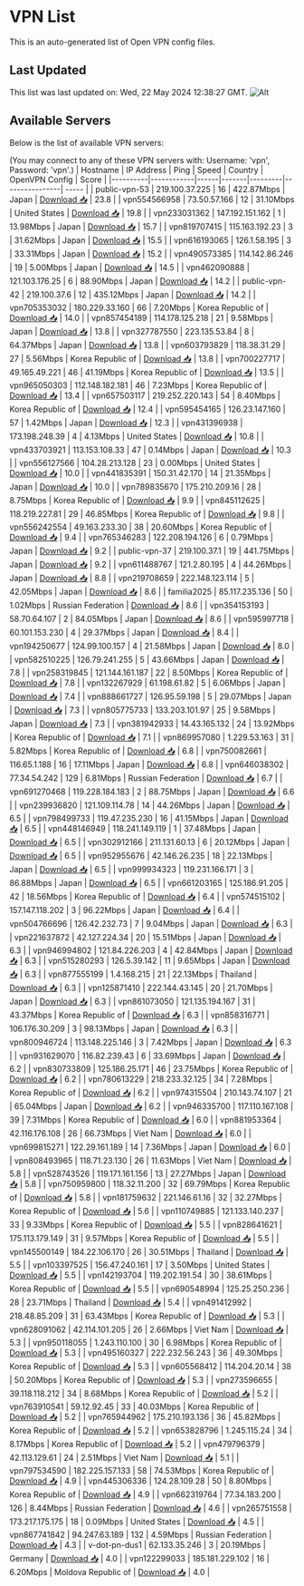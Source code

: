 # VPN List

This is an auto-generated list of Open VPN config files.

## Last Updated

This list was last updated on: Wed, 22 May 2024 12:38:27 GMT.
![Alt](https://repobeats.axiom.co/api/embed/186b98318ef1479477931607c1ad7d823f12451f.svg "Repobeats analytics image")

## Available Servers

Below is the list of available VPN servers:

(You may connect to any of these VPN servers with: Username: 'vpn', Password: 'vpn'.)
| Hostname | IP Address | Ping | Speed | Country | OpenVPN Config | Score |
|----------|------------|------|-------|---------|----------------| ----- |
| public-vpn-53 | 219.100.37.225 | 16 | 422.87Mbps | Japan | [Download 📥](./configs/server_0_JP.ovpn) | 23.8 |
| vpn554566958 | 73.50.57.166 | 12 | 31.10Mbps | United States | [Download 📥](./configs/server_1_US.ovpn) | 19.8 |
| vpn233031362 | 147.192.151.162 | 1 | 13.98Mbps | Japan | [Download 📥](./configs/server_2_JP.ovpn) | 15.7 |
| vpn819707415 | 115.163.192.23 | 3 | 31.62Mbps | Japan | [Download 📥](./configs/server_3_JP.ovpn) | 15.5 |
| vpn616193065 | 126.1.58.195 | 3 | 33.31Mbps | Japan | [Download 📥](./configs/server_4_JP.ovpn) | 15.2 |
| vpn490573385 | 114.142.86.246 | 19 | 5.00Mbps | Japan | [Download 📥](./configs/server_5_JP.ovpn) | 14.5 |
| vpn462090888 | 121.103.176.25 | 6 | 88.90Mbps | Japan | [Download 📥](./configs/server_6_JP.ovpn) | 14.2 |
| public-vpn-42 | 219.100.37.6 | 12 | 435.12Mbps | Japan | [Download 📥](./configs/server_7_JP.ovpn) | 14.2 |
| vpn705353032 | 180.229.33.160 | 66 | 7.20Mbps | Korea Republic of | [Download 📥](./configs/server_8_KR.ovpn) | 14.0 |
| vpn857454189 | 114.178.125.218 | 21 | 9.58Mbps | Japan | [Download 📥](./configs/server_9_JP.ovpn) | 13.8 |
| vpn327787550 | 223.135.53.84 | 8 | 64.37Mbps | Japan | [Download 📥](./configs/server_10_JP.ovpn) | 13.8 |
| vpn603793829 | 118.38.31.29 | 27 | 5.56Mbps | Korea Republic of | [Download 📥](./configs/server_11_KR.ovpn) | 13.8 |
| vpn700227717 | 49.165.49.221 | 46 | 41.19Mbps | Korea Republic of | [Download 📥](./configs/server_12_KR.ovpn) | 13.5 |
| vpn965050303 | 112.148.182.181 | 46 | 7.23Mbps | Korea Republic of | [Download 📥](./configs/server_13_KR.ovpn) | 13.4 |
| vpn657503117 | 219.252.220.143 | 54 | 8.40Mbps | Korea Republic of | [Download 📥](./configs/server_14_KR.ovpn) | 12.4 |
| vpn595454165 | 126.23.147.160 | 57 | 1.42Mbps | Japan | [Download 📥](./configs/server_15_JP.ovpn) | 12.3 |
| vpn431396938 | 173.198.248.39 | 4 | 4.13Mbps | United States | [Download 📥](./configs/server_16_US.ovpn) | 10.8 |
| vpn433703921 | 113.153.108.33 | 47 | 0.14Mbps | Japan | [Download 📥](./configs/server_17_JP.ovpn) | 10.3 |
| vpn556127566 | 104.28.213.128 | 23 | 0.00Mbps | United States | [Download 📥](./configs/server_18_US.ovpn) | 10.0 |
| vpn441835391 | 150.31.42.170 | 14 | 21.35Mbps | Japan | [Download 📥](./configs/server_19_JP.ovpn) | 10.0 |
| vpn789835670 | 175.210.209.16 | 28 | 8.75Mbps | Korea Republic of | [Download 📥](./configs/server_20_KR.ovpn) | 9.9 |
| vpn845112625 | 118.219.227.81 | 29 | 46.85Mbps | Korea Republic of | [Download 📥](./configs/server_21_KR.ovpn) | 9.8 |
| vpn556242554 | 49.163.233.30 | 38 | 20.60Mbps | Korea Republic of | [Download 📥](./configs/server_22_KR.ovpn) | 9.4 |
| vpn765346283 | 122.208.194.126 | 6 | 0.79Mbps | Japan | [Download 📥](./configs/server_23_JP.ovpn) | 9.2 |
| public-vpn-37 | 219.100.37.1 | 19 | 441.75Mbps | Japan | [Download 📥](./configs/server_24_JP.ovpn) | 9.2 |
| vpn611488767 | 121.2.80.195 | 4 | 44.26Mbps | Japan | [Download 📥](./configs/server_25_JP.ovpn) | 8.8 |
| vpn219708659 | 222.148.123.114 | 5 | 42.05Mbps | Japan | [Download 📥](./configs/server_26_JP.ovpn) | 8.6 |
| familia2025 | 85.117.235.136 | 50 | 1.02Mbps | Russian Federation | [Download 📥](./configs/server_27_RU.ovpn) | 8.6 |
| vpn354153193 | 58.70.64.107 | 2 | 84.05Mbps | Japan | [Download 📥](./configs/server_28_JP.ovpn) | 8.6 |
| vpn595997718 | 60.101.153.230 | 4 | 29.37Mbps | Japan | [Download 📥](./configs/server_29_JP.ovpn) | 8.4 |
| vpn194250677 | 124.99.100.157 | 4 | 21.58Mbps | Japan | [Download 📥](./configs/server_30_JP.ovpn) | 8.0 |
| vpn582510225 | 126.79.241.255 | 5 | 43.66Mbps | Japan | [Download 📥](./configs/server_31_JP.ovpn) | 7.8 |
| vpn258319845 | 121.144.161.187 | 22 | 8.50Mbps | Korea Republic of | [Download 📥](./configs/server_32_KR.ovpn) | 7.8 |
| vpn132267929 | 61.198.61.82 | 5 | 6.06Mbps | Japan | [Download 📥](./configs/server_33_JP.ovpn) | 7.4 |
| vpn888661727 | 126.95.59.198 | 5 | 29.07Mbps | Japan | [Download 📥](./configs/server_34_JP.ovpn) | 7.3 |
| vpn805775733 | 133.203.101.97 | 25 | 9.58Mbps | Japan | [Download 📥](./configs/server_35_JP.ovpn) | 7.3 |
| vpn381942933 | 14.43.165.132 | 24 | 13.92Mbps | Korea Republic of | [Download 📥](./configs/server_36_KR.ovpn) | 7.1 |
| vpn869957080 | 1.229.53.163 | 31 | 5.82Mbps | Korea Republic of | [Download 📥](./configs/server_37_KR.ovpn) | 6.8 |
| vpn750082661 | 116.65.1.188 | 16 | 17.11Mbps | Japan | [Download 📥](./configs/server_38_JP.ovpn) | 6.8 |
| vpn646038302 | 77.34.54.242 | 129 | 6.81Mbps | Russian Federation | [Download 📥](./configs/server_39_RU.ovpn) | 6.7 |
| vpn691270468 | 119.228.184.183 | 2 | 88.75Mbps | Japan | [Download 📥](./configs/server_40_JP.ovpn) | 6.6 |
| vpn239936820 | 121.109.114.78 | 14 | 44.26Mbps | Japan | [Download 📥](./configs/server_41_JP.ovpn) | 6.5 |
| vpn798499733 | 119.47.235.230 | 16 | 41.15Mbps | Japan | [Download 📥](./configs/server_42_JP.ovpn) | 6.5 |
| vpn448146949 | 118.241.149.119 | 1 | 37.48Mbps | Japan | [Download 📥](./configs/server_43_JP.ovpn) | 6.5 |
| vpn302912166 | 211.131.60.13 | 6 | 20.12Mbps | Japan | [Download 📥](./configs/server_44_JP.ovpn) | 6.5 |
| vpn952955676 | 42.146.26.235 | 18 | 22.13Mbps | Japan | [Download 📥](./configs/server_45_JP.ovpn) | 6.5 |
| vpn999934323 | 119.231.166.171 | 3 | 86.88Mbps | Japan | [Download 📥](./configs/server_46_JP.ovpn) | 6.5 |
| vpn661203165 | 125.186.91.205 | 42 | 18.56Mbps | Korea Republic of | [Download 📥](./configs/server_47_KR.ovpn) | 6.4 |
| vpn574515102 | 157.147.118.202 | 3 | 96.22Mbps | Japan | [Download 📥](./configs/server_48_JP.ovpn) | 6.4 |
| vpn504766696 | 126.42.232.73 | 7 | 9.04Mbps | Japan | [Download 📥](./configs/server_49_JP.ovpn) | 6.3 |
| vpn221637872 | 42.127.224.34 | 20 | 15.51Mbps | Japan | [Download 📥](./configs/server_50_JP.ovpn) | 6.3 |
| vpn946994802 | 121.84.226.203 | 4 | 42.84Mbps | Japan | [Download 📥](./configs/server_51_JP.ovpn) | 6.3 |
| vpn515280293 | 126.5.39.142 | 11 | 9.65Mbps | Japan | [Download 📥](./configs/server_52_JP.ovpn) | 6.3 |
| vpn877555199 | 1.4.168.215 | 21 | 22.13Mbps | Thailand | [Download 📥](./configs/server_53_TH.ovpn) | 6.3 |
| vpn125871410 | 222.144.43.145 | 20 | 21.70Mbps | Japan | [Download 📥](./configs/server_54_JP.ovpn) | 6.3 |
| vpn861073050 | 121.135.194.167 | 31 | 43.37Mbps | Korea Republic of | [Download 📥](./configs/server_55_KR.ovpn) | 6.3 |
| vpn858316771 | 106.176.30.209 | 3 | 98.13Mbps | Japan | [Download 📥](./configs/server_56_JP.ovpn) | 6.3 |
| vpn800946724 | 113.148.225.146 | 3 | 7.42Mbps | Japan | [Download 📥](./configs/server_57_JP.ovpn) | 6.3 |
| vpn931629070 | 116.82.239.43 | 6 | 33.69Mbps | Japan | [Download 📥](./configs/server_58_JP.ovpn) | 6.2 |
| vpn830733809 | 125.186.25.171 | 46 | 23.75Mbps | Korea Republic of | [Download 📥](./configs/server_59_KR.ovpn) | 6.2 |
| vpn780613229 | 218.233.32.125 | 34 | 7.28Mbps | Korea Republic of | [Download 📥](./configs/server_60_KR.ovpn) | 6.2 |
| vpn974315504 | 210.143.74.107 | 21 | 65.04Mbps | Japan | [Download 📥](./configs/server_61_JP.ovpn) | 6.2 |
| vpn946335700 | 117.110.167.108 | 39 | 7.31Mbps | Korea Republic of | [Download 📥](./configs/server_62_KR.ovpn) | 6.0 |
| vpn881953364 | 42.116.176.108 | 26 | 66.73Mbps | Viet Nam | [Download 📥](./configs/server_63_VN.ovpn) | 6.0 |
| vpn699815271 | 122.29.161.189 | 14 | 7.36Mbps | Japan | [Download 📥](./configs/server_64_JP.ovpn) | 6.0 |
| vpn808493965 | 118.71.23.130 | 26 | 11.63Mbps | Viet Nam | [Download 📥](./configs/server_65_VN.ovpn) | 5.8 |
| vpn528743526 | 119.171.161.156 | 13 | 27.27Mbps | Japan | [Download 📥](./configs/server_66_JP.ovpn) | 5.8 |
| vpn750959800 | 118.32.11.200 | 32 | 69.79Mbps | Korea Republic of | [Download 📥](./configs/server_67_KR.ovpn) | 5.8 |
| vpn181759632 | 221.146.61.16 | 32 | 32.27Mbps | Korea Republic of | [Download 📥](./configs/server_68_KR.ovpn) | 5.6 |
| vpn110749885 | 121.133.140.237 | 33 | 9.33Mbps | Korea Republic of | [Download 📥](./configs/server_69_KR.ovpn) | 5.5 |
| vpn828641621 | 175.113.179.149 | 31 | 9.57Mbps | Korea Republic of | [Download 📥](./configs/server_70_KR.ovpn) | 5.5 |
| vpn145500149 | 184.22.106.170 | 26 | 30.51Mbps | Thailand | [Download 📥](./configs/server_71_TH.ovpn) | 5.5 |
| vpn103397525 | 156.47.240.161 | 17 | 3.50Mbps | United States | [Download 📥](./configs/server_72_US.ovpn) | 5.5 |
| vpn142193704 | 119.202.191.54 | 30 | 38.61Mbps | Korea Republic of | [Download 📥](./configs/server_73_KR.ovpn) | 5.5 |
| vpn690548994 | 125.25.250.236 | 28 | 23.71Mbps | Thailand | [Download 📥](./configs/server_74_TH.ovpn) | 5.4 |
| vpn491412992 | 218.48.85.209 | 31 | 63.43Mbps | Korea Republic of | [Download 📥](./configs/server_75_KR.ovpn) | 5.3 |
| vpn628091062 | 42.114.101.205 | 26 | 2.66Mbps | Viet Nam | [Download 📥](./configs/server_76_VN.ovpn) | 5.3 |
| vpn950118055 | 1.243.110.100 | 30 | 6.98Mbps | Korea Republic of | [Download 📥](./configs/server_77_KR.ovpn) | 5.3 |
| vpn495160327 | 222.232.56.243 | 36 | 49.30Mbps | Korea Republic of | [Download 📥](./configs/server_78_KR.ovpn) | 5.3 |
| vpn605568412 | 114.204.20.14 | 38 | 50.20Mbps | Korea Republic of | [Download 📥](./configs/server_79_KR.ovpn) | 5.3 |
| vpn273596655 | 39.118.118.212 | 34 | 8.68Mbps | Korea Republic of | [Download 📥](./configs/server_80_KR.ovpn) | 5.2 |
| vpn763910541 | 59.12.92.45 | 33 | 40.03Mbps | Korea Republic of | [Download 📥](./configs/server_81_KR.ovpn) | 5.2 |
| vpn765944962 | 175.210.193.136 | 36 | 45.82Mbps | Korea Republic of | [Download 📥](./configs/server_82_KR.ovpn) | 5.2 |
| vpn653828796 | 1.245.115.24 | 34 | 8.17Mbps | Korea Republic of | [Download 📥](./configs/server_83_KR.ovpn) | 5.2 |
| vpn479796379 | 42.113.129.61 | 24 | 2.51Mbps | Viet Nam | [Download 📥](./configs/server_84_VN.ovpn) | 5.1 |
| vpn797534590 | 182.225.157.133 | 58 | 74.53Mbps | Korea Republic of | [Download 📥](./configs/server_85_KR.ovpn) | 4.9 |
| vpn445306336 | 124.28.109.28 | 50 | 8.80Mbps | Korea Republic of | [Download 📥](./configs/server_86_KR.ovpn) | 4.9 |
| vpn662319764 | 77.34.183.200 | 126 | 8.44Mbps | Russian Federation | [Download 📥](./configs/server_87_RU.ovpn) | 4.6 |
| vpn265751558 | 173.217.175.175 | 18 | 0.09Mbps | United States | [Download 📥](./configs/server_88_US.ovpn) | 4.5 |
| vpn867741842 | 94.247.63.189 | 132 | 4.59Mbps | Russian Federation | [Download 📥](./configs/server_89_RU.ovpn) | 4.3 |
| v-dot-pn-dus1 | 62.133.35.246 | 3 | 20.19Mbps | Germany | [Download 📥](./configs/server_90_DE.ovpn) | 4.0 |
| vpn122299033 | 185.181.229.102 | 16 | 6.20Mbps | Moldova Republic of | [Download 📥](./configs/server_91_MD.ovpn) | 4.0 |
